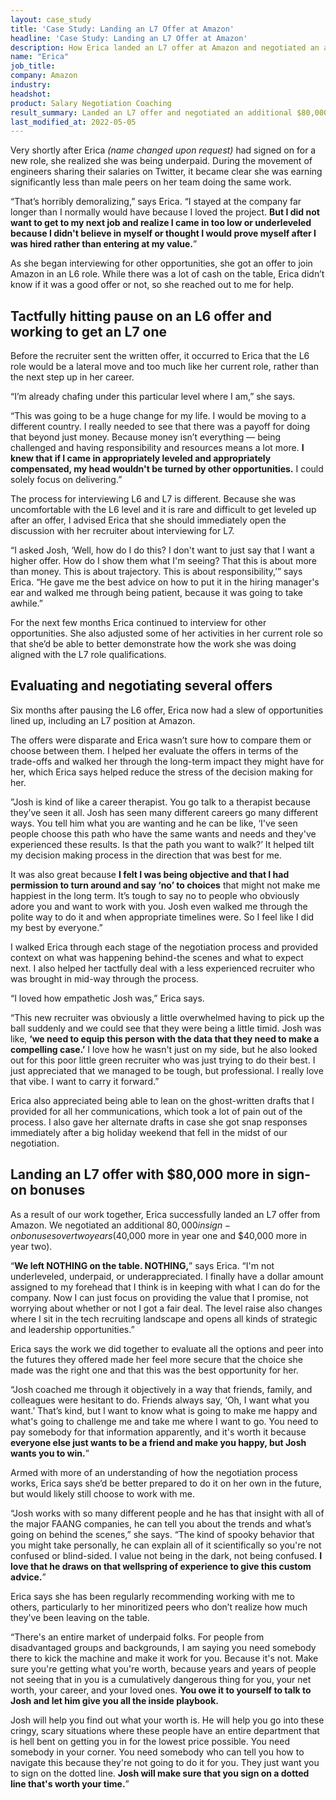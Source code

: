```yaml
---
layout: case_study
title: 'Case Study: Landing an L7 Offer at Amazon'
headline: 'Case Study: Landing an L7 Offer at Amazon'
description: How Erica landed an L7 offer at Amazon and negotiated an additional $80,000 in signing bonuses
name: "Erica"
job_title: 
company: Amazon
industry:
headshot:
product: Salary Negotiation Coaching
result_summary: Landed an L7 offer and negotiated an additional $80,000 in sign-on bonuses
last_modified_at: 2022-05-05
---
```


Very shortly after Erica *(name changed upon request)* had signed on for a new role, she realized she was being underpaid. During the movement of engineers sharing their salaries on Twitter, it became clear she was earning significantly less than male peers on her team doing the same work.

“That’s horribly demoralizing,” says Erica. “I stayed at the company far longer than I normally would have because I loved the project. **But I did not want to get to my next job and realize I came in too low or underleveled because I didn't believe in myself or thought I would prove myself after I was hired rather than entering at my value.**”

As she began interviewing for other opportunities, she got an offer to join Amazon in an L6 role. While there was a lot of cash on the table, Erica didn’t know if it was a good offer or not, so she reached out to me for help.

## Tactfully hitting pause on an L6 offer and working to get an L7 one

Before the recruiter sent the written offer, it occurred to Erica that the L6 role would be a lateral move and too much like her current role, rather than the next step up in her career.

“I’m already chafing under this particular level where I am,” she says.  
  
“This was going to be a huge change for my life. I would be moving to a different country. I really needed to see that there was a payoff for doing that beyond just money. Because money isn’t everything — being challenged and having responsibility and resources means a lot more. **I knew that if I came in appropriately leveled and appropriately compensated, my head wouldn't be turned by other opportunities.** I could solely focus on delivering.”

The process for interviewing L6 and L7 is different. Because she was uncomfortable with the L6 level and it is rare and difficult to get leveled up after an offer, I advised Erica that she should immediately open the discussion with her recruiter about interviewing for L7.

“I asked Josh, ‘Well, how do I do this? I don't want to just say that I want a higher offer. How do I show them what I'm seeing? That this is about more than money. This is about trajectory. This is about responsibility,’” says Erica. “He gave me the best advice on how to put it in the hiring manager's ear and walked me through being patient, because it was going to take awhile.”

For the next few months Erica continued to interview for other opportunities. She also adjusted some of her activities in her current role so that she’d be able to better demonstrate how the work she was doing aligned with the L7 role qualifications.

## Evaluating and negotiating several offers

Six months after pausing the L6 offer, Erica now had a slew of opportunities lined up, including an L7 position at Amazon.

The offers were disparate and Erica wasn’t sure how to compare them or choose between them. I helped her evaluate the offers in terms of the trade-offs and walked her through the long-term impact they might have for her, which Erica says helped reduce the stress of the decision making for her.

”Josh is kind of like a career therapist. You go talk to a therapist because they’ve seen it all. Josh has seen many different careers go many different ways. You tell him what you are wanting and he can be like, ‘I've seen people choose this path who have the same wants and needs and they've experienced these results. Is that the path you want to walk?’ It helped tilt my decision making process in the direction that was best for me.  
  
It was also great because **I felt I was being objective and that I had permission to turn around and say ‘no’ to choices** that might not make me happiest in the long term. It’s tough to say no to people who obviously adore you and want to work with you. Josh even walked me through the polite way to do it and when appropriate timelines were. So I feel like I did my best by everyone.” 

I walked Erica through each stage of the negotiation process and provided context on what was happening behind-the scenes and what to expect next. I also helped her tactfully deal with a less experienced recruiter who was brought in mid-way through the process.

“I loved how empathetic Josh was,” Erica says.  
  
“This new recruiter was obviously a little overwhelmed having to pick up the ball suddenly and we could see that they were being a little timid. Josh was like, **‘we need to equip this person with the data that they need to make a compelling case.’** I love how he wasn't just on my side, but he also looked out for this poor little green recruiter who was just trying to do their best. I just appreciated that we managed to be tough, but professional. I really love that vibe. I want to carry it forward.”

Erica also appreciated being able to lean on the ghost-written drafts that I provided for all her communications, which took a lot of pain out of the process. I also gave her alternate drafts in case she got snap responses immediately after a big holiday weekend that fell in the midst of our negotiation.

## Landing an L7 offer with $80,000 more in sign-on bonuses

As a result of our work together, Erica successfully landed an L7 offer from Amazon. We negotiated an additional $80,000 in sign-on bonuses over two years ($40,000 more in year one and $40,000 more in year two).

“**We left NOTHING on the table. NOTHING,**” says Erica. “I'm not underleveled, underpaid, or underappreciated. I finally have a dollar amount assigned to my forehead that I think is in keeping with what I can do for the company. Now I can just focus on providing the value that I promise, not worrying about whether or not I got a fair deal. The level raise also changes where I sit in the tech recruiting landscape and opens all kinds of strategic and leadership opportunities.”

Erica says the work we did together to evaluate all the options and peer into the futures they offered made her feel more secure that the choice she made was the right one and that this was the best opportunity for her.

“Josh coached me through it objectively in a way that friends, family, and colleagues were hesitant to do. Friends always say, ‘Oh, I want what you want.’ That’s kind, but I want to know what is going to make me happy and what's going to challenge me and take me where I want to go. You need to pay somebody for that information apparently, and it's worth it because **everyone else just wants to be a friend and make you happy, but Josh wants you to win.**”

Armed with more of an understanding of how the negotiation process works, Erica says she’d be better prepared to do it on her own in the future, but would likely still choose to work with me.

“Josh works with so many different people and he has that insight with all of the major FAANG companies, he can tell you about the trends and what’s going on behind the scenes,” she says. “The kind of spooky behavior that you might take personally, he can explain all of it scientifically so you're not confused or blind-sided. I value not being in the dark, not being confused. **I love that he draws on that wellspring of experience to give this custom advice.**”

Erica says she has been regularly recommending working with me to others, particularly to her minoritized peers who don’t realize how much they’ve been leaving on the table.

“There's an entire market of underpaid folks. For people from disadvantaged groups and backgrounds, I am saying you need somebody there to kick the machine and make it work for you. Because it's not. Make sure you're getting what you're worth, because years and years of people not seeing that in you is a cumulatively dangerous thing for you, your net worth, your career, and your loved ones. **You owe it to yourself to talk to Josh and let him give you all the inside playbook.**  
  
Josh will help you find out what your worth is. He will help you go into these cringy, scary situations where these people have an entire department that is hell bent on getting you in for the lowest price possible. You need somebody in your corner. You need somebody who can tell you how to navigate this because they're not going to do it for you. They just want you to sign on the dotted line. **Josh will make sure that you sign on a dotted line that's worth your time.**”
